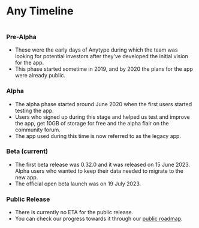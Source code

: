 # Any Timeline

<img src="../.gitbook/assets/file.excalidraw (1).svg" alt="" class="gitbook-drawing">

### Pre-Alpha

* These were the early days of Anytype during which the team was looking for potential investors after they've developed the initial vision for the app.
* This phase started sometime in 2019, and by 2020 the plans for the app were already public.

### Alpha

* The alpha phase started around June 2020 when the first users started testing the app.
* Users who signed up during this stage and helped us test and improve the app, get 10GB of storage for free and the alpha flair on the community forum.
* The app used during this time is now referred to as the legacy app.

### Beta (current)

* The first beta release was 0.32.0 and it was released on 15 June 2023. Alpha users who wanted to keep their data needed to migrate to the new app.
* The official open beta launch was on 19 July 2023.

### Public Release

* There is currently no ETA for the public release.
* You can check our progress towards it through our [public roadmap](https://github.com/orgs/anyproto/projects/1/views/1).
